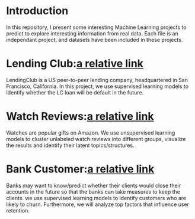 # Introduction
In this repository, I present some interesting Machine Learning projects to predict to explore interesting information from real data.
Each file is an independant project, and datasets have been included in these projects.

# Lending Club:[a relative link](lending_club.ipynb)
LendingClub is a US peer-to-peer lending company, headquartered in San Francisco, California. 
In this project, we use supervised learning models to identify whether the LC loan will be default in the future.

# Watch Reviews:[a relative link](wathch_reviews.ipynb)
Watches are popular gifts on Amazon.
We use unsupervised learning models to cluster unlabeled watch reviews into different groups, visualize the results and identify their latent topics/structures.

# Bank Customer:[a relative link](bank_customer.ipynb)
Banks may want to know/predict whether their clients would close their accounts in the future so that the banks can take measures to keep the clients.
we use supervised learning models to identify customers who are likely to churn. 
Furthermore, we will analyze top factors that influence user retention.
